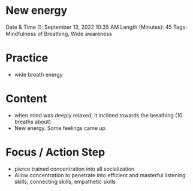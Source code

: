 # New energy

Date & Time ⏰: September 13, 2022 10:35 AM
Length (Minutes): 45
Tags: Mindfulness of Breathing, Wide awareness

# Practice

- wide breath energy

# Content

- when mind was deeply relaxed; it inclined towards the breathing (10 breaths about)
- New energy. Some feelings came up

# Focus / Action Step

- pierce trained concentration into all socialization
- Allow concentration to penetrate into efficient and masterful listening skills, connecting skills, empathetic skills